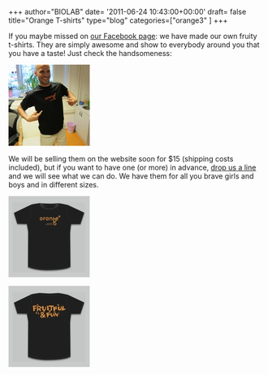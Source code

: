 +++
author="BIOLAB"
date= '2011-06-24 10:43:00+00:00'
draft= false
title="Orange T-shirts"
type="blog"
categories=["orange3" ]
+++

If you maybe missed on [our Facebook page](https://www.facebook.com/orangedm): we have made our own fruity t-shirts. They are simply awesome and show to everybody around you that you have a taste! Just check the handsomeness:

![](/images/2011/06/24/img_0986_1.jpg__160x160_q95_crop.jpg)

We will be selling them on the website soon for $15 (shipping costs included), but if you want to have one (or more) in advance, [drop us a line](/contact/) and we will see what we can do. We have them for all you brave girls and boys and in different sizes.

![](/images/2011/06/24/front_1.jpg__160x160_q95_crop.jpg)

![](/images/2011/06/24/back_1.jpg__160x160_q95_crop.jpg)

